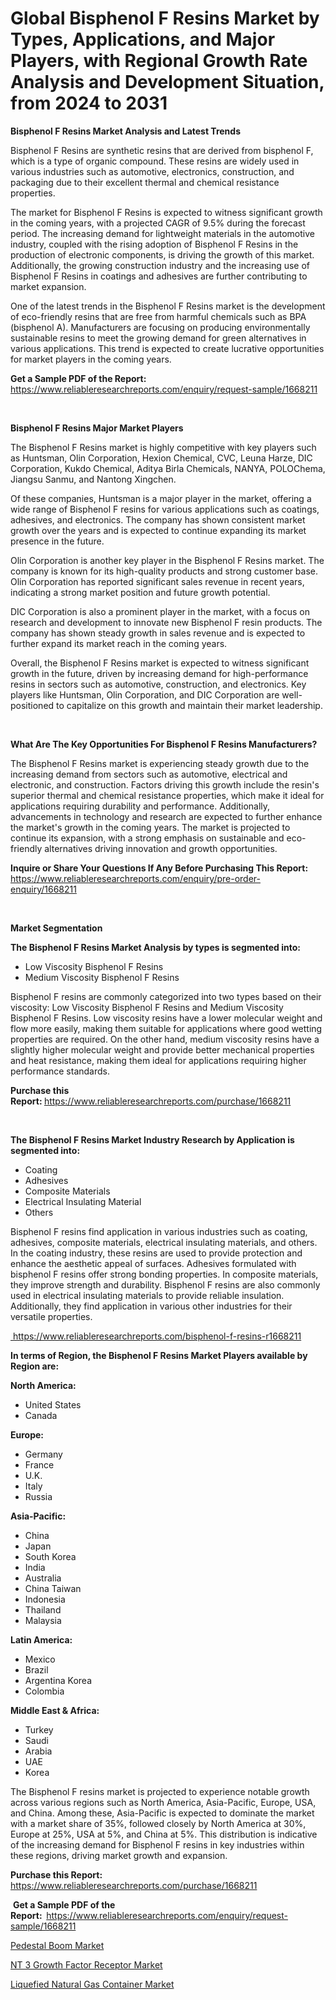 <p><h1>Global Bisphenol F Resins Market by Types, Applications, and Major Players, with Regional Growth Rate Analysis and Development Situation, from 2024 to 2031</h1></p><p><strong>Bisphenol F Resins Market Analysis and Latest Trends</strong></p>
<p><p>Bisphenol F Resins are synthetic resins that are derived from bisphenol F, which is a type of organic compound. These resins are widely used in various industries such as automotive, electronics, construction, and packaging due to their excellent thermal and chemical resistance properties.</p><p>The market for Bisphenol F Resins is expected to witness significant growth in the coming years, with a projected CAGR of 9.5% during the forecast period. The increasing demand for lightweight materials in the automotive industry, coupled with the rising adoption of Bisphenol F Resins in the production of electronic components, is driving the growth of this market. Additionally, the growing construction industry and the increasing use of Bisphenol F Resins in coatings and adhesives are further contributing to market expansion.</p><p>One of the latest trends in the Bisphenol F Resins market is the development of eco-friendly resins that are free from harmful chemicals such as BPA (bisphenol A). Manufacturers are focusing on producing environmentally sustainable resins to meet the growing demand for green alternatives in various applications. This trend is expected to create lucrative opportunities for market players in the coming years.</p></p>
<p><strong>Get a Sample PDF of the Report:&nbsp;</strong> <a href="https://www.reliableresearchreports.com/enquiry/request-sample/1668211">https://www.reliableresearchreports.com/enquiry/request-sample/1668211</a></p>
<p>&nbsp;</p>
<p><strong>Bisphenol F Resins Major Market Players</strong></p>
<p><p>The Bisphenol F Resins market is highly competitive with key players such as Huntsman, Olin Corporation, Hexion Chemical, CVC, Leuna Harze, DIC Corporation, Kukdo Chemical, Aditya Birla Chemicals, NANYA, POLOChema, Jiangsu Sanmu, and Nantong Xingchen.</p><p>Of these companies, Huntsman is a major player in the market, offering a wide range of Bisphenol F resins for various applications such as coatings, adhesives, and electronics. The company has shown consistent market growth over the years and is expected to continue expanding its market presence in the future.</p><p>Olin Corporation is another key player in the Bisphenol F Resins market. The company is known for its high-quality products and strong customer base. Olin Corporation has reported significant sales revenue in recent years, indicating a strong market position and future growth potential.</p><p>DIC Corporation is also a prominent player in the market, with a focus on research and development to innovate new Bisphenol F resin products. The company has shown steady growth in sales revenue and is expected to further expand its market reach in the coming years.</p><p>Overall, the Bisphenol F Resins market is expected to witness significant growth in the future, driven by increasing demand for high-performance resins in sectors such as automotive, construction, and electronics. Key players like Huntsman, Olin Corporation, and DIC Corporation are well-positioned to capitalize on this growth and maintain their market leadership.</p></p>
<p>&nbsp;</p>
<p><strong>What Are The Key Opportunities For Bisphenol F Resins Manufacturers?</strong></p>
<p><p>The Bisphenol F Resins market is experiencing steady growth due to the increasing demand from sectors such as automotive, electrical and electronic, and construction. Factors driving this growth include the resin's superior thermal and chemical resistance properties, which make it ideal for applications requiring durability and performance. Additionally, advancements in technology and research are expected to further enhance the market's growth in the coming years. The market is projected to continue its expansion, with a strong emphasis on sustainable and eco-friendly alternatives driving innovation and growth opportunities.</p></p>
<p><strong>Inquire or Share Your Questions If Any Before Purchasing This Report:</strong> <a href="https://www.reliableresearchreports.com/enquiry/pre-order-enquiry/1668211">https://www.reliableresearchreports.com/enquiry/pre-order-enquiry/1668211</a></p>
<p>&nbsp;</p>
<p><strong>Market Segmentation</strong></p>
<p><strong>The Bisphenol F Resins Market Analysis by types is segmented into:</strong></p>
<p><ul><li>Low Viscosity Bisphenol F Resins</li><li>Medium Viscosity Bisphenol F Resins</li></ul></p>
<p><p>Bisphenol F resins are commonly categorized into two types based on their viscosity: Low Viscosity Bisphenol F Resins and Medium Viscosity Bisphenol F Resins. Low viscosity resins have a lower molecular weight and flow more easily, making them suitable for applications where good wetting properties are required. On the other hand, medium viscosity resins have a slightly higher molecular weight and provide better mechanical properties and heat resistance, making them ideal for applications requiring higher performance standards.</p></p>
<p><strong>Purchase this Report:&nbsp;</strong><a href="https://www.reliableresearchreports.com/purchase/1668211">https://www.reliableresearchreports.com/purchase/1668211</a></p>
<p>&nbsp;</p>
<p><strong>The Bisphenol F Resins Market Industry Research by Application is segmented into:</strong></p>
<p><ul><li>Coating</li><li>Adhesives</li><li>Composite Materials</li><li>Electrical Insulating Material</li><li>Others</li></ul></p>
<p><p>Bisphenol F resins find application in various industries such as coating, adhesives, composite materials, electrical insulating materials, and others. In the coating industry, these resins are used to provide protection and enhance the aesthetic appeal of surfaces. Adhesives formulated with bisphenol F resins offer strong bonding properties. In composite materials, they improve strength and durability. Bisphenol F resins are also commonly used in electrical insulating materials to provide reliable insulation. Additionally, they find application in various other industries for their versatile properties.</p></p>
<p><a href="https://www.reliableresearchreports.com/bisphenol-f-resins-r1668211">&nbsp;https://www.reliableresearchreports.com/bisphenol-f-resins-r1668211</a></p>
<p><strong>In terms of Region, the Bisphenol F Resins Market Players available by Region are:</strong></p>
<p>
    <p> <strong> North America: </strong>
        <ul>
            <li>United States</li>
            <li>Canada</li>
        </ul>
        </p> 
    <p> <strong> Europe: </strong>
        <ul>
            <li>Germany</li>
            <li>France</li>
            <li>U.K.</li>
            <li>Italy</li>
            <li>Russia</li>
        </ul>
        </p> 
    <p> <strong> Asia-Pacific: </strong>
        <ul>
            <li>China</li>
            <li>Japan</li>
            <li>South Korea</li>
            <li>India</li>
            <li>Australia</li>
            <li>China Taiwan</li>
            <li>Indonesia</li>
            <li>Thailand</li>
            <li>Malaysia</li>
        </ul>
        </p> 
    <p> <strong> Latin America: </strong>
        <ul>
            <li>Mexico</li>
            <li>Brazil</li>
            <li>Argentina Korea</li>
            <li>Colombia</li>
        </ul>
        </p> 
    <p> <strong> Middle East & Africa: </strong>
        <ul>
            <li>Turkey</li>
            <li>Saudi</li>
            <li>Arabia</li>
            <li>UAE</li>
            <li>Korea</li>
        </ul>
    </p>
    </p>
<p><p>The Bisphenol F resins market is projected to experience notable growth across various regions such as North America, Asia-Pacific, Europe, USA, and China. Among these, Asia-Pacific is expected to dominate the market with a market share of 35%, followed closely by North America at 30%, Europe at 25%, USA at 5%, and China at 5%. This distribution is indicative of the increasing demand for Bisphenol F resins in key industries within these regions, driving market growth and expansion.</p></p>
<p><strong>Purchase this Report: </strong><a href="https://www.reliableresearchreports.com/purchase/1668211">https://www.reliableresearchreports.com/purchase/1668211</a></p>
<p>&nbsp;<strong>Get a Sample PDF of the Report:&nbsp;&nbsp;</strong><a href="https://www.reliableresearchreports.com/enquiry/request-sample/1668211">https://www.reliableresearchreports.com/enquiry/request-sample/1668211</a></p>
<p><strong></strong></p>
<p><p><a href="https://www.linkedin.com/pulse/pedestal-boom-market-analysis-sze-forecasted-period-from-flxje">Pedestal Boom Market</a></p><p><a href="https://www.linkedin.com/pulse/nt-3-growth-factor-receptor-market-furnishes-information-share-x8ymf">NT 3 Growth Factor Receptor Market</a></p><p><a href="https://github.com/AnnChovey2023/Market-Research-Report-List-1/blob/main/liquefied-natural-gas-container-market.md">Liquefied Natural Gas Container Market</a></p></p>